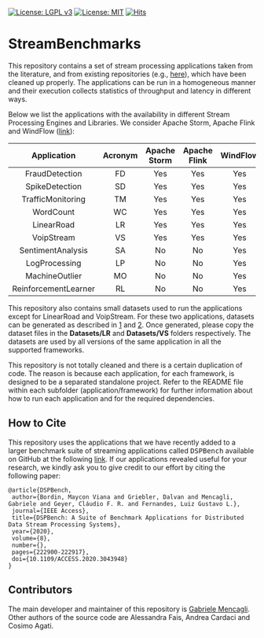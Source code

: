 [![License: LGPL v3](https://img.shields.io/badge/License-LGPL%20v3-blue.svg)](https://www.gnu.org/licenses/lgpl-3.0)
[![License: MIT](https://img.shields.io/badge/License-MIT-yellow.svg)](https://opensource.org/licenses/MIT)
[![Hits](https://hits.seeyoufarm.com/api/count/incr/badge.svg?url=https%3A%2F%2Fgithub.com%2FParaGroup%2FStreamBenchmarks&count_bg=%2379C83D&title_bg=%23555555&icon=&icon_color=%232F84E1&title=hits&edge_flat=false)](https://hits.seeyoufarm.com)

# StreamBenchmarks

This repository contains a set of stream processing applications taken from the literature, and from existing repositories (e.g., [here](https://github.com/GMAP/DSPBench)), which have been cleaned up properly. The applications can be run in a homogeneous manner and their execution collects statistics of throughput and latency in different ways.

Below we list the applications with the availability in different Stream Processing Engines and Libraries. We consider Apache Storm, Apache Flink and WindFlow ([link](https://github.com/ParaGroup/WindFlow)):

|      Application     | Acronym | Apache Storm | Apache Flink | WindFlow |
|:--------------------:|:-------:|:------------:|:------------:|:--------:|
|    FraudDetection    |    FD   |      Yes     |      Yes     |    Yes   |
|    SpikeDetection    |    SD   |      Yes     |      Yes     |    Yes   |
|   TrafficMonitoring  |    TM   |      Yes     |      Yes     |    Yes   |
|       WordCount      |    WC   |      Yes     |      Yes     |    Yes   |
|      LinearRoad      |    LR   |      Yes     |      Yes     |    Yes   |
|      VoipStream      |    VS   |      Yes     |      Yes     |    Yes   |
|   SentimentAnalysis  |    SA   |      No      |      No      |    Yes   |
|     LogProcessing    |    LP   |      No      |      No      |    Yes   |
|    MachineOutlier    |    MO   |      No      |      No      |    Yes   |
| ReinforcementLearner |    RL   |      No      |      No      |    Yes   |

This repository also contains small datasets used to run the applications except for LinearRoad and VoipStream. For these two applications, datasets can be generated as described in [1](path%20with%20spaces/other_file.md) and [2](path%20with%20spaces/other_file.md). Once generated, please copy the dataset files in the <strong>Datasets/LR</strong> and <strong>Datasets/VS</strong> folders respectively. The datasets are used by all versions of the same application in all the supported frameworks.

This repository is not totally cleaned and there is a certain duplication of code. The reason is because each application, for each framework, is designed to be a separated standalone project. Refer to the README file within each subfolder (application/framework) for further information about how to run each application and for the required dependencies.

## How to Cite
This repository uses the applications that we have recently added to a larger benchmark suite of streaming applications called <tt>DSPBench</tt> available on GitHub at the following [link](https://github.com/GMAP/DSPBench). If our applications revealed useful for your research, we kindly ask you to give credit to our effort by citing the following paper:
```
@article{DSPBench,
 author={Bordin, Maycon Viana and Griebler, Dalvan and Mencagli, Gabriele and Geyer, Cláudio F. R. and Fernandes, Luiz Gustavo L.},
 journal={IEEE Access},
 title={DSPBench: A Suite of Benchmark Applications for Distributed Data Stream Processing Systems},
 year={2020},
 volume={8},
 number={},
 pages={222900-222917},
 doi={10.1109/ACCESS.2020.3043948}
}
```

## Contributors
The main developer and maintainer of this repository is [Gabriele Mencagli](mailto:gabriele.mencagli@unipi.it). Other authors of the source code are Alessandra Fais, Andrea Cardaci and Cosimo Agati.
